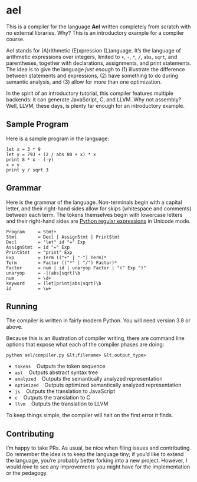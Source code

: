 # ael

This is a compiler for the language **Ael** written completely from scratch with no external libraries. Why? This is an introductory example for a compiler course.

Ael stands for (A)rithmetic (E)xpression (L)anguage. It’s the language of arithmetic expressions over integers, limited to `+`, `-`, `*`, `/`, `abs`, `sqrt`, and parentheses, together with declarations, assignments, and print statements. The idea is to give the language _just enough_ to (1) illustrate the difference between statements and expressions, (2) have something to do during semantic analysis, and (3) allow for more than one optimization.

In the spirit of an introductory tutorial, this compiler features multiple backends: it can generate JavaScript, C, and LLVM. Why not assembly? Well, LLVM, these days, is plenty far enough for an introductory example.

## Sample Program

Here is a sample program in the language:

```
let x = 3 * 9
let y = 793 + (2 / abs 80 + x) * x
print 8 * x - (-y)
x = y
print y / sqrt 3
```

## Grammar

Here is the grammar of the language. Non-terminals begin with a capital letter, and their right-hand sides allow for skips (whitespace and comments) between each term. The tokens themselves begin with lowercase letters and their right-hand sides are [Python regular expressions](https://docs.python.org/3/library/re.html) in Unicode mode.

```
Program     = Stmt+
Stmt        = Decl | AssignStmt | PrintStmt
Decl        = "let" id "=" Exp
AssignStmt  = id "=" Exp
PrintStmt   = "print" Exp
Exp         = Term (("+" | "-") Term)*
Term        = Factor (("*" | "/") Factor)*
Factor      = num | id | unaryop Factor | "(" Exp ")"
unaryop     = -|(abs|sqrt)\b
num         = \d+
keyword     = (let|print|abs|sqrt)\b
id          = \w+
```

## Running

The compiler is written in fairly modern Python. You will need version 3.8 or above.

Because this is an illustration of compiler writing, there are command line options that expose what each of the compiler phases are doing:

```
python ael/compiler.py &lt;filename> &lt;output_type>
```

- `tokens` &nbsp;&nbsp; Outputs the token sequence
- `ast` &nbsp;&nbsp; Outputs abstract syntax tree
- `analyzed` &nbsp;&nbsp; Outputs the semantically analyzed representation
- `optimized` &nbsp;&nbsp; Outputs optimized semantically analyzed representation
- `js` &nbsp;&nbsp; Outputs the translation to JavaScript
- `c` &nbsp;&nbsp; Outputs the translation to C
- `llvm` &nbsp;&nbsp; Outputs the translation to LLVM

To keep things simple, the compiler will halt on the first error it finds.

## Contributing

I’m happy to take PRs. As usual, be nice when filing issues and contributing. Do remember the idea is to keep the language tiny; if you’d like to extend the language, you’re probably better forking into a new project. However, I would _love_ to see any improvements you might have for the implementation or the pedagogy.
